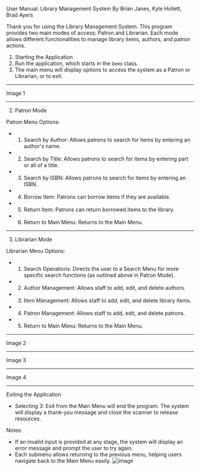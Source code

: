 User Manual: Library Management System
By Brian Janes, Kyle Hollett, Brad Ayers

Thank you for using the Library Management System. This program provides two main modes of access: Patron and Librarian. Each mode allows different functionalities to manage library items, authors, and patron actions.

1. Starting the Application
1. Run the application, which starts in the `Demo` class.
2. The main menu will display options to access the system as a Patron or Librarian, or to exit.

---

Image 1

---

2. Patron Mode

Patron Menu Options:
- 1. Search by Author: Allows patrons to search for items by entering an author's name.
- 2. Search by Title: Allows patrons to search for items by entering part or all of a title.
- 3. Search by ISBN: Allows patrons to search for items by entering an ISBN.
- 4. Borrow Item: Patrons can borrow items if they are available.
- 5. Return Item: Patrons can return borrowed items to the library.
- 6. Return to Main Menu: Returns to the Main Menu.

---

3. Librarian Mode

Librarian Menu Options:
- 1. Search Operations: Directs the user to a Search Menu for more specific search functions (as outlined above in Patron Mode).
- 2. Author Management: Allows staff to add, edit, and delete authors.
- 3. Item Management: Allows staff to add, edit, and delete library items.
- 4. Patron Management: Allows staff to add, edit, and delete patrons.
- 5. Return to Main Menu: Returns to the Main Menu.

---

Image 2

---

Image 3

---

Image 4

---

Exiting the Application
- Selecting 3: Exit from the Main Menu will end the program. The system will display a thank-you message and close the scanner to release resources.

Notes:
- If an invalid input is provided at any stage, the system will display an error message and prompt the user to try again. 
- Each submenu allows returning to the previous menu, helping users navigate back to the Main Menu easily.
![image](https://github.com/user-attachments/assets/00588371-c185-4f72-82a1-bda385391eff)

